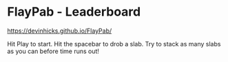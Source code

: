 # FlayPab - Leaderboard
https://devinhicks.github.io/FlayPab/

Hit Play to start. Hit the spacebar to drob a slab. Try to stack as many slabs as you can before time runs out!
